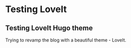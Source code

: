 # Testing LoveIt


## Testing LoveIt Hugo theme

Trying to revamp the blog with a beautiful theme - LoveIt.

